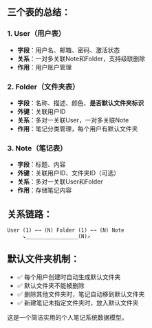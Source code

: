 ## 三个表的总结：

### 1. User（用户表）
- **字段**：用户名、邮箱、密码、激活状态
- **关系**：一对多关联Note和Folder，支持级联删除
- **作用**：用户账户管理

### 2. Folder（文件夹表）
- **字段**：名称、描述、颜色、**是否默认文件夹标识**
- **外键**：关联用户ID
- **关系**：多对一关联User，一对多关联Note
- **作用**：笔记分类管理，每个用户有默认文件夹

### 3. Note（笔记表）
- **字段**：标题、内容
- **外键**：关联用户ID、文件夹ID（可选）
- **关系**：多对一关联User和Folder
- **作用**：存储笔记内容

## 关系链路：
```
User (1) ←→ (N) Folder (1) ←→ (N) Note
     ↘_________________(N)↗
```

## 默认文件夹机制：
- ✅ 每个用户创建时自动生成默认文件夹
- ✅ 默认文件夹不能被删除
- ✅ 删除其他文件夹时，笔记自动移到默认文件夹
- ✅ 新建笔记未指定文件夹时，放入默认文件夹

这是一个简洁实用的个人笔记系统数据模型。